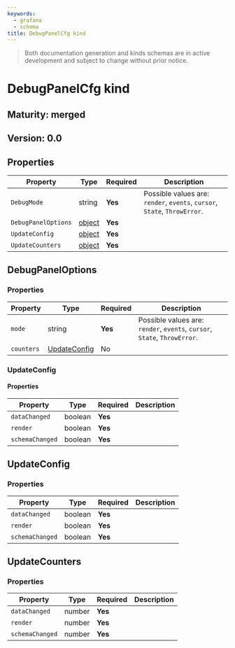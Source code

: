 ```yaml
---
keywords:
  - grafana
  - schema
title: DebugPanelCfg kind
---
```

> Both documentation generation and kinds schemas are in active development and subject to change without prior notice.

# DebugPanelCfg kind

## Maturity: merged
## Version: 0.0

## Properties

| Property            | Type                         | Required | Description                                                               |
|---------------------|------------------------------|----------|---------------------------------------------------------------------------|
| `DebugMode`         | string                       | **Yes**  | Possible values are: `render`, `events`, `cursor`, `State`, `ThrowError`. |
| `DebugPanelOptions` | [object](#debugpaneloptions) | **Yes**  |                                                                           |
| `UpdateConfig`      | [object](#updateconfig)      | **Yes**  |                                                                           |
| `UpdateCounters`    | [object](#updatecounters)    | **Yes**  |                                                                           |

## DebugPanelOptions

### Properties

| Property   | Type                          | Required | Description                                                               |
|------------|-------------------------------|----------|---------------------------------------------------------------------------|
| `mode`     | string                        | **Yes**  | Possible values are: `render`, `events`, `cursor`, `State`, `ThrowError`. |
| `counters` | [UpdateConfig](#updateconfig) | No       |                                                                           |

### UpdateConfig

#### Properties

| Property        | Type    | Required | Description |
|-----------------|---------|----------|-------------|
| `dataChanged`   | boolean | **Yes**  |             |
| `render`        | boolean | **Yes**  |             |
| `schemaChanged` | boolean | **Yes**  |             |

## UpdateConfig

### Properties

| Property        | Type    | Required | Description |
|-----------------|---------|----------|-------------|
| `dataChanged`   | boolean | **Yes**  |             |
| `render`        | boolean | **Yes**  |             |
| `schemaChanged` | boolean | **Yes**  |             |

## UpdateCounters

### Properties

| Property        | Type   | Required | Description |
|-----------------|--------|----------|-------------|
| `dataChanged`   | number | **Yes**  |             |
| `render`        | number | **Yes**  |             |
| `schemaChanged` | number | **Yes**  |             |


